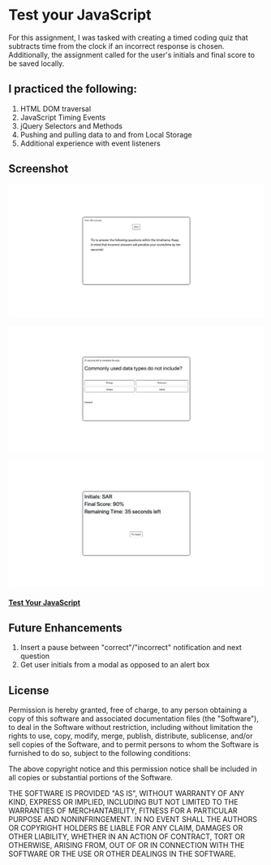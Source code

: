 # Test your JavaScript

For this assignment, I was tasked with creating a timed coding quiz that subtracts time from the clock if an incorrect response is chosen. Additionally, the assignment called for the user's initials and final score to be saved locally.  

## I practiced the following:

1. HTML DOM traversal
2. JavaScript Timing Events
3. jQuery Selectors and Methods
4. Pushing and pulling data to and from Local Storage 
5. Additional experience with event listeners


## Screenshot
![Test your JavaScript](assets/images/JavaScriptQuiz1.png) 

![Test your JavaScript](assets/images/JavaScriptQuiz2.png) 

![Test your JavaScript](assets/images/JavaScriptQuiz3.png) 

#### [Test Your JavaScript](https://github.com/sranson/test-your-javascript)

## Future Enhancements
1. Insert a pause between "correct"/"incorrect" notification and next question
2. Get user initials from a modal as opposed to an alert box 

## License


Permission is hereby granted, free of charge, to any person obtaining a copy of this software and associated documentation files (the "Software"), to deal in the Software without restriction, including without limitation the rights to use, copy, modify, merge, publish, distribute, sublicense, and/or sell copies of the Software, and to permit persons to whom the Software is furnished to do so, subject to the following conditions:

The above copyright notice and this permission notice shall be included in all copies or substantial portions of the Software.

THE SOFTWARE IS PROVIDED "AS IS", WITHOUT WARRANTY OF ANY KIND, EXPRESS OR IMPLIED, INCLUDING BUT NOT LIMITED TO THE WARRANTIES OF MERCHANTABILITY, FITNESS FOR A PARTICULAR PURPOSE AND NONINFRINGEMENT. IN NO EVENT SHALL THE AUTHORS OR COPYRIGHT HOLDERS BE LIABLE FOR ANY CLAIM, DAMAGES OR OTHER LIABILITY, WHETHER IN AN ACTION OF CONTRACT, TORT OR OTHERWISE, ARISING FROM, OUT OF OR IN CONNECTION WITH THE SOFTWARE OR THE USE OR OTHER DEALINGS IN THE SOFTWARE.